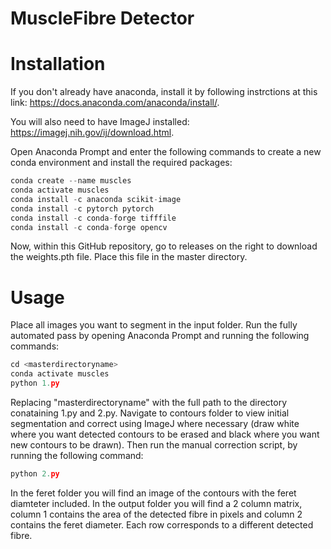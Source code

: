 # MuscleFibre Detector

# Installation
If you don't already have anaconda, install it by following instrctions at this link: https://docs.anaconda.com/anaconda/install/.

You will also need to have ImageJ installed: https://imagej.nih.gov/ij/download.html.

Open Anaconda Prompt and enter the following commands to create a new conda environment and install the required packages:

```python
conda create --name muscles
conda activate muscles
conda install -c anaconda scikit-image
conda install -c pytorch pytorch
conda install -c conda-forge tifffile
conda install -c conda-forge opencv
```
Now, within this GitHub repository, go to releases on the right to download the weights.pth file. Place this file in the master directory.

# Usage
Place all images you want to segment in the input folder. Run the fully automated pass by opening Anaconda Prompt and running the following commands:
```python
cd <masterdirectoryname>
conda activate muscles
python 1.py
```
Replacing "masterdirectoryname" with the full path to the directory conataining 1.py and 2.py. Navigate to contours folder to view initial segmentation and correct using ImageJ where necessary (draw white where you want detected contours to be erased and black where you want new contours to be drawn). Then run the manual correction script, by running the following command:
```python
python 2.py
```
In the feret folder you will find an image of the contours with the feret diamteter included. In the output folder you will find a 2 column matrix, column 1 contains the area of the detected fibre in pixels and column 2 contains the feret diameter. Each row corresponds to a different detected fibre.

